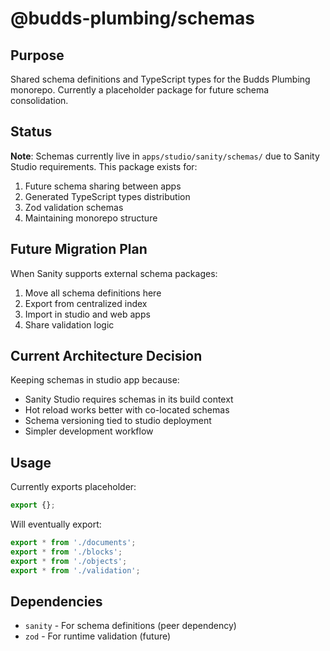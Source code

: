# @budds-plumbing/schemas

## Purpose

Shared schema definitions and TypeScript types for the Budds Plumbing monorepo. Currently a placeholder package for future schema consolidation.

## Status

**Note**: Schemas currently live in `apps/studio/sanity/schemas/` due to Sanity Studio requirements. This package exists for:
1. Future schema sharing between apps
2. Generated TypeScript types distribution
3. Zod validation schemas
4. Maintaining monorepo structure

## Future Migration Plan

When Sanity supports external schema packages:
1. Move all schema definitions here
2. Export from centralized index
3. Import in studio and web apps
4. Share validation logic

## Current Architecture Decision

Keeping schemas in studio app because:
- Sanity Studio requires schemas in its build context
- Hot reload works better with co-located schemas
- Schema versioning tied to studio deployment
- Simpler development workflow

## Usage

Currently exports placeholder:
```typescript
export {};
```

Will eventually export:
```typescript
export * from './documents';
export * from './blocks';
export * from './objects';
export * from './validation';
```

## Dependencies

- `sanity` - For schema definitions (peer dependency)
- `zod` - For runtime validation (future)